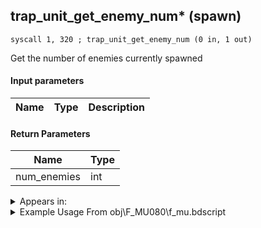 ## trap_unit_get_enemy_num* (spawn)

`syscall 1, 320 ; trap_unit_get_enemy_num (0 in, 1 out)`

Get the number of enemies currently spawned

#### Input parameters
| Name | Type | Description
|------|------|------------


#### Return Parameters
| Name | Type
|------|-----
| num_enemies   | int   


<details>
	<summary>Appears in:</summary>
| filename | Entity (obj)
|----------|-------------
| obj\F_MU080\f_mu.bdscript       | ((F) ??? (MU))          
| obj\F_MU090\f_mu.bdscript       | ((F) ??? (MU))          
| obj\F_MU100\f_mu.bdscript       | ((F) ??? (MU))          
| obj\F_MU100_SHANG\f_mu.bdscript       | ((F) ??? (SHANG) (MU))          
| obj\F_MU100_TOWER\f_mu.bdscript       | ((F) ??? (TOWER) (MU))          
| obj\M_EX590\m_ex.bdscript       | ((M) Bulky Vendor)          
| obj\M_EX590_NM\m_ex.bdscript       | ((M) Bulky Vendor (NM))          

</details>

<details>
	<summary>Example Usage From obj\F_MU080\f_mu.bdscript</summary>
```
L103:
 popToSp 0
 pushFromFSp 0
 gosub 4, L128
 syscall 1, 320 ; trap_unit_get_enemy_num (0 in, 1 out)
 pushImm 0
 sub 
 eqz 
 jz L124
 pushFromFSp 0
 syscall 1, 28 ; trap_obj_leave (1 in, 0 out)
 jmp L124
```
</details>

